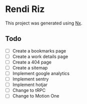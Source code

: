 # Rendi Riz

This project was generated using [Nx](https://nx.dev).

## Todo

- [ ] Create a bookmarks page
- [ ] Create a work details page
- [ ] Create a 404 page
- [ ] Create a sitemap
- [ ] Implement google analytics
- [ ] Implement sentry
- [ ] Implement hotjar
- [ ] Change to tRPC
- [ ] Change to Motion One
